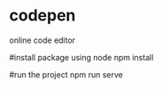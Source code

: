 # codepen
online code editor

#install package using node
npm install

#run the project
npm run serve
